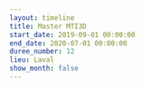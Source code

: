 ```yaml
---
layout: timeline
title: Master MTI3D
start_date: 2019-09-01 00:00:00
end_date: 2020-07-01 00:00:00
duree_number: 12
lieu: Laval
show_month: false
---
```

